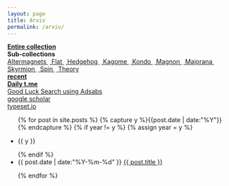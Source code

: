 ```yaml
---
layout: page
title: Arxiv
permalink: /arxiv/
---
```

 
  <a href="../../entire-collection"><b>   Entire collection  </b></a>
  <br>
  <b>  Sub-collections </b>
  <br>
  <a href="../arxiv/altermagnet">   Altermagnets  </a> &nbsp;<a href="../arxiv/flat">   Flat  </a>   &nbsp;<a href="../arxiv/hedgehog">   Hedgehog  </a>   &nbsp;<a href="../arxiv/kagome">   Kagome  </a> &nbsp;<a href="../arxiv/kondo">   Kondo  </a> &nbsp;<a href="../arxiv/magnon">   Magnon  </a> &nbsp;<a href="../arxiv/majorana">   Majorana  </a>  &nbsp;<a href="../arxiv/skyrmion">   Skyrmion  </a> &nbsp;<a href="../arxiv/spin">   Spin  </a> &nbsp;<a href="../arxiv/theory">   Theory  </a>
  <br>
  <a href="../arxiv/recent"><b>   recent </b></a>
  <br>
  <a href="https://jinhong-park.github.io/t_me"><b> Daily t.me </b></a>
  <br>
  <a href="#" onclick="window.open('https://ui.adsabs.harvard.edu', '_blank', 'width=1000,height=600');"> Good Luck Search using Adsabs </a>
  <br>
  <a href="#" onclick="window.open('https://scholar.google.com', '_blank', 'width=1000,height=600');"> google scholar </a>
  <br>
  <a href="#" onclick="window.open('https://typeset.io', '_blank', 'width=1000,height=600');"> typeset.io </a>

   

   
<ul class="listing">
{% for post in site.posts %}
  {% capture y %}{{post.date | date:"%Y"}}{% endcapture %}
  {% if year != y %}
    {% assign year = y %}
    <li class="listing-seperator"><p>{{ y }}</p></li>
  {% endif %}
  <li class="listing-item">
 <time datetime="{{ post.date | date:"%Y-%m-%d" }}">{{ post.date | date:"%Y-%m-%d" }}</time> 
    <a href="{{ post.url }}" title="{{ post.title }}">{{ post.title }}</a>
  </li>

{% endfor %}
</ul>
